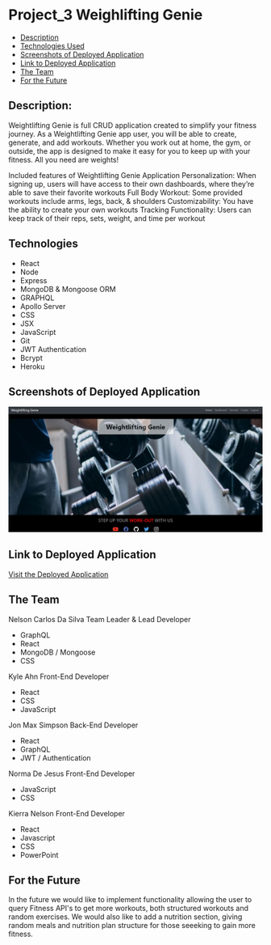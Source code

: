 # Project_3 Weighlifting Genie

- [Description](Description:)
- [Technologies Used](#Technologies)
- [Screenshots of Deployed Application](#screenshots-of-deployed-application)
- [Link to Deployed Application](#link-to-deployed-application)
- [The Team](#the-team)
- [For the Future](#for-the-future)

## Description:

Weightlifting Genie is full CRUD application created to simplify your fitness journey. 
As a Weightlifting Genie app user, you will be able to create, generate, and add workouts. 
Whether you work out at home, the gym, or outside, the app is designed to make it easy for you to keep up with your fitness. All you need are weights!

Included features of Weightlifting Genie Application
Personalization: When signing up, users will  have access to their own dashboards, where they’re able to save their favorite workouts
Full Body Workout: Some provided workouts include arms, legs, back, & shoulders
Customizability: You have the ability to create your own workouts 
Tracking Functionality: Users can keep track of their reps, sets, weight, and time per workout 


## Technologies

- React
- Node
- Express
- MongoDB & Mongoose ORM
- GRAPHQL
- Apollo Server
- CSS
- JSX
- JavaScript
- Git
- JWT Authentication
- Bcrypt
- Heroku

## Screenshots of Deployed Application

![Homepage Screenshot](./screenshot.JPG)

## Link to Deployed Application

[Visit the Deployed Application](https://weightlifting-genie.herokuapp.com/)

## The Team

Nelson Carlos Da Silva
Team Leader & Lead Developer

- GraphQL
- React 
- MongoDB / Mongoose
- CSS

Kyle Ahn
Front-End Developer

- React
- CSS
- JavaScript

Jon Max Simpson
Back-End Developer

- React
- GraphQL
- JWT / Authentication

Norma De Jesus
Front-End Developer

- JavaScript
- CSS

Kierra Nelson
Front-End Developer

- React
- Javascript
- CSS 
- PowerPoint

## For the Future

In the future we would like to implement functionality allowing the user to query Fitness API's to get more workouts, both structured workouts and random exercises. We would also like to add a nutrition section, giving random meals and nutrition plan structure for those seeeking to gain more fitness. 
